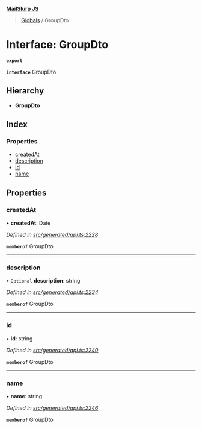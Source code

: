 **[MailSlurp JS](../README.md)**

> [Globals](../README.md) / GroupDto

# Interface: GroupDto

**`export`** 

**`interface`** GroupDto

## Hierarchy

* **GroupDto**

## Index

### Properties

* [createdAt](groupdto.md#createdat)
* [description](groupdto.md#description)
* [id](groupdto.md#id)
* [name](groupdto.md#name)

## Properties

### createdAt

•  **createdAt**: Date

*Defined in [src/generated/api.ts:2228](https://github.com/mailslurp/mailslurp-client/blob/e4d4355/src/generated/api.ts#L2228)*

**`memberof`** GroupDto

___

### description

• `Optional` **description**: string

*Defined in [src/generated/api.ts:2234](https://github.com/mailslurp/mailslurp-client/blob/e4d4355/src/generated/api.ts#L2234)*

**`memberof`** GroupDto

___

### id

•  **id**: string

*Defined in [src/generated/api.ts:2240](https://github.com/mailslurp/mailslurp-client/blob/e4d4355/src/generated/api.ts#L2240)*

**`memberof`** GroupDto

___

### name

•  **name**: string

*Defined in [src/generated/api.ts:2246](https://github.com/mailslurp/mailslurp-client/blob/e4d4355/src/generated/api.ts#L2246)*

**`memberof`** GroupDto
